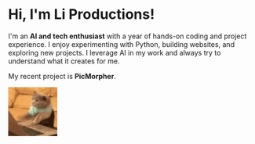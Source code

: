 #  Hi, I'm Li Productions!

I'm an **AI and tech enthusiast** with a year of hands-on coding and project experience. I enjoy experimenting with Python, building websites, and exploring new projects. I leverage AI in my work and always try to understand what it creates for me.  

 My recent project is **PicMorpher**.

<img src="cat-typing.gif" alt="Cat Typing GIF" width="100">
